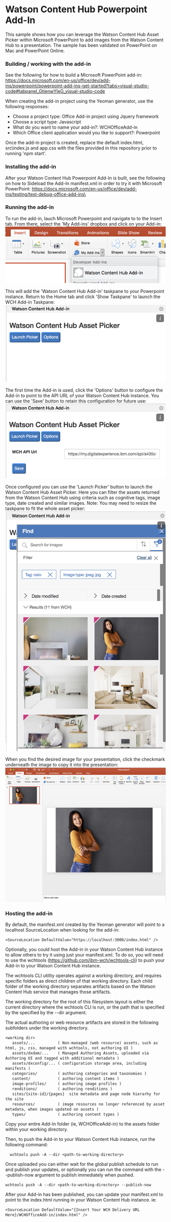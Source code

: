 # Watson Content Hub Powerpoint Add-In

This sample shows how you can leverage the Watson Content Hub Asset Picker within Microsoft PowerPoint to add images from the Watson Content Hub to a presentation.  The sample has been validated on PowerPoint on Mac and PowerPoint Online. 

### Building / working with the add-in
See the following for how to build a Microsoft PowerPoint add-in:  https://docs.microsoft.com/en-us/office/dev/add-ins/powerpoint/powerpoint-add-ins-get-started?tabs=visual-studio-code#tabpanel_GtienwYleG_visual-studio-code

When creating the add-in project using the Yeoman generator, use the following responses:
  - Choose a project type: Office Add-in project using Jquery framework
  - Choose a script type: Javascript
  - What do you want to name your add-in?: WCHOfficeAdd-in
  - Which Office client application would you like to support?: Powerpoint

Once the add-in project is created, replace the default index.html, src\index.js and app.css with the files provided in this repository prior to running 'npm start'.  

### Installing the add-in
After your Watson Content Hub Powerpoint Add-In is built, see the following on how to Sideload the Add-In manifest.xml in order to try it with Microsoft PowerPoint:  https://docs.microsoft.com/en-us/office/dev/add-ins/testing/test-debug-office-add-ins\

### Running the add-in
To run the add-in, lauch Microsoft Powerpoint and navigate to to the Insert tab.  From there, select the 'My Add-ins' dropbox and click on your Add-in:
![Alt text](docs/insertAdd-In.png?raw=true "Insert WCH Add-in")

This will add the 'Watson Content Hub Add-in' taskpane to your Powerpoint instance.  Return to the Home tab and click  'Show Taskpane' to launch the WCH Add-in Taskpane:
![Alt text](docs/wchTaskpane.png?raw=true "WCH Add-in Taskpane")

The first time the Add-in is used, click the 'Options' button to configure the Add-in to point to the API URL of your Watson Content Hub instance.  You can use the 'Save' button to retain this configuration for future use:
![Alt text](docs/wchTaskpaneOptions.png?raw=true "WCH Add-in Options")

Once configured you can use the 'Launch Picker' button to launch the Watson Content Hub Asset Picker.  Here you can filter the assets returned from the Watson Content Hub using criteria such as cognitive tags, image type, date created and similar images.  Note:  You may need to resize the taskpane to fit the whole asset picker:
![Alt text](docs/wchAssetPicker.png?raw=true "WCH Asset Picker")

When you find the desired image for your presentation, click the checkmark underneath the image to copy it into the presentation: 
![Alt text](docs/insertWCHImage.png?raw=true "Insert WCH Image")

### Hosting the add-in
By default, the manifest.xml created by the Yeoman generator will point to a localhost SourceLocation when looking for the add-in:
    
    <SourceLocation DefaultValue="https://localhost:3000/index.html" />

Optionally, you could host the Add-in in your Watson Content Hub instance to allow others to try it using just your manifest.xml.  To do so, you will need to use the wchtools (https://github.com/ibm-wch/wchtools-cli) to push your Add-in to your Watson Content Hub instance.  

The wchtools CLI utility operates against a working directory, and requires specific folders as direct children of that working directory.  Each child folder of the working directory separates artifacts based on the Watson Content Hub service that manages those artifacts.

The working directory for the root of this filesystem layout is either the current directory where the wchtools CLI is run, or the path that is specified by the specified by the --dir argument.

  The actual authoring or web resource artifacts are stored in the following subfolders under the working directory.

    <working dir>
       assets/...          ( Non-managed (web resource) assets, such as html, js, css, managed with wchtools, not authoring UI )
       assets/dxdam/...    ( Managed Authoring Assets, uploaded via Authoring UI and tagged with additional metadata )
       assets/dxconfig/... ( configuration storage area, including manifests )
       categories/         ( authoring categories and taxonomies )
       content/            ( authoring content items )
       image-profiles/     ( authoring image profiles )
       renditions/         ( authoring renditions )
       sites/{site-id}/{pages}  site metadata and page node hierarhy for the site
       resources/          ( image resources no longer referenced by asset metadata, when images updated on assets )
       types/              ( authoring content types )

Copy your entire Add-In folder (ie, WCHOfficeAdd-in) to the assets folder within your working directory.

Then, to push the Add-in to your Watson Content Hub instance, run the following command:

      wchtools push -A --dir <path-to-working-directory>

Once uploaded you can either wait for the global publish schedule to run and publish your updates, or optionally you can run the command with the --publish-now argument to publish immediately when pushed.

    wchtools push -A --dir <path-to-working-directory> --publish-now
    
After your Add-in has been published, you can update your manifest.xml to point to the index.html running in your Watson Content Hub instance.  ie:

    <SourceLocation DefaultValue="{Insert Your WCH Delivery URL Here}/WCHOfficeAdd-in/index.html" />  

